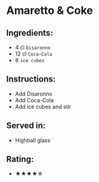 # Amaretto & Coke

## Ingredients:
- 4 cl `Disaronno`
- 12 cl `Coca-Cola`
- 8 `ice cubes`

## Instructions:
- Add Disaronno
- Add Coca-Cola
- Add ice cubes and stir

## Served in:
- Highball glass

## Rating:
- ★★★★☆
